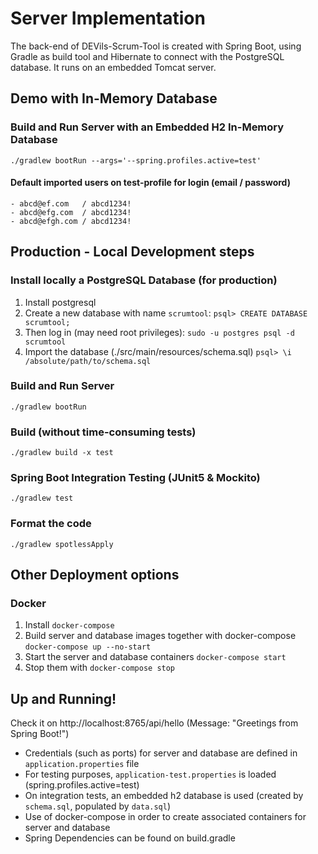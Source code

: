 # Server Implementation
The back-end of DEVils-Scrum-Tool is created with Spring Boot, using Gradle as build tool and Hibernate
to connect with the PostgreSQL database. It runs on an embedded Tomcat server.

## Demo with In-Memory Database

### Build and Run Server with an Embedded H2 In-Memory Database
	./gradlew bootRun --args='--spring.profiles.active=test'

#### Default imported users on test-profile for login (email / password)
	- abcd@ef.com   / abcd1234!
	- abcd@efg.com  / abcd1234!
	- abcd@efgh.com / abcd1234!

## Production - Local Development steps

### Install locally a PostgreSQL Database (for production)
1. Install postgresql
2. Create a new database with name `scrumtool`:
	`psql> CREATE DATABASE scrumtool;`
3. Then log in (may need root privileges):
	`sudo -u postgres psql -d scrumtool`
3. Import the database (./src/main/resources/schema.sql)
	`psql> \i /absolute/path/to/schema.sql`

### Build and Run Server
	./gradlew bootRun

### Build (without time-consuming tests)
	./gradlew build -x test

### Spring Boot Integration Testing (JUnit5 & Mockito)
	./gradlew test

### Format the code
	./gradlew spotlessApply

## Other Deployment options

### Docker
1. Install `docker-compose`
2. Build server and database images together with docker-compose
	`docker-compose up --no-start`
3. Start the server and database containers
	`docker-compose start`
4. Stop them with `docker-compose stop`

## Up and Running!
Check it on http://localhost:8765/api/hello (Message: "Greetings from Spring Boot!")
- Credentials (such as ports) for server and database are defined in `application.properties` file
- For testing purposes, `application-test.properties` is loaded (spring.profiles.active=test)
- On integration tests, an embedded h2 database is used (created by `schema.sql`, populated by `data.sql`)
- Use of docker-compose in order to create associated containers for server and database
- Spring Dependencies can be found on build.gradle
